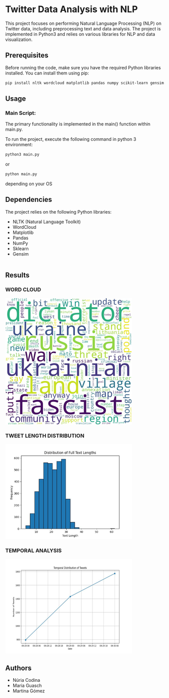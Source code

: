 # Twitter Data Analysis with NLP

This project focuses on performing Natural Language Processing (NLP) on Twitter data, including preprocessing text and data analysis. The project is implemented in Python3 and relies on various libraries for NLP and data visualization.

## Prerequisites

Before running the code, make sure you have the required Python libraries installed. You can install them using pip:

```bash
pip install nltk wordcloud matplotlib pandas numpy scikit-learn gensim
```
## Usage
### Main Script: 
The primary functionality is implemented in the main() function within main.py.


To run the project, execute the following command in python 3 environment:

```bash
python3 main.py
```
or 
```bash
python main.py
```
depending on your OS 

## Dependencies 
The project relies on the following Python libraries:
- NLTK (Natural Language Toolkit)
- WordCloud
- Matplotlib
- Pandas
- NumPy
- Sklearn
- Gensim
<br></br>

## Results 

### WORD CLOUD

<img src="results/wordcloud.jpg" alt="alt text" width="400" height="400">

### TWEET LENGTH DISTRIBUTION
<img src="results/full_length_distribution.jpg" alt="alt text" width="400" height="300">


### TEMPORAL ANALYSIS
<img src="results/temporalPlot.jpg" alt="alt text" width="400" height="300">




## Authors
- Núria Codina 
- Maria Guasch 
- Martina Gómez 
